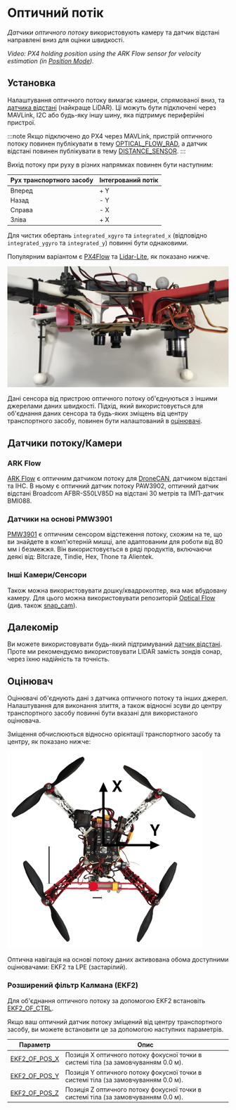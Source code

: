 # Оптичний потік

_Датчики оптичного потоку_ використовують камеру та датчик відстані направлені вниз для оцінки швидкості.

<lite-youtube videoid="aPQKgUof3Pc" title="ARK Flow with PX4 Optical Flow Position Hold"/>

_Video: PX4 holding position using the ARK Flow sensor for velocity estimation (in [Position Mode](../flight_modes_mc/position.md))._

<!-- ARK Flow with PX4 Optical Flow Position Hold: 20210605 -->

## Установка

Налаштування оптичного потоку вимагає камери, спрямованої вниз, та [датчика відстані](../sensor/rangefinders.md) (найкраще LiDAR). Ці можуть бути підключені через MAVLink, I2C або будь-яку іншу шину, яка підтримує периферійні пристрої.

:::note
Якщо підключено до PX4 через MAVLink, пристрій оптичного потоку повинен публікувати в тему [OPTICAL_FLOW_RAD](https://mavlink.io/en/messages/common.html#OPTICAL_FLOW_RAD), а датчик відстані повинен публікувати в тему [DISTANCE_SENSOR](https://mavlink.io/en/messages/common.html#DISTANCE_SENSOR).
:::

Вихід потоку при руху в різних напрямках повинен бути наступним:

| Рух транспортного засобу | Інтегрований потік |
| ------------------------ | ------------------ |
| Вперед                   | + Y                |
| Назад                    | - Y                |
| Справа                   | - X                |
| Зліва                    | + X                |

Для чистих обертань `integrated_xgyro` та `integrated_x` (відповідно `integrated_ygyro` та `integrated_y`) повинні бути однаковими.

Популярним варіантом є [PX4Flow](../sensor/px4flow.md) та [Lidar-Lite](../sensor/lidar_lite.md), як показано нижче.

![Optical flow lidar attached](../../assets/hardware/sensors/optical_flow/flow_lidar_attached.jpg)

Дані сенсора від пристрою оптичного потоку об'єднуються з іншими джерелами даних швидкості. Підхід, який використовується для об'єднання даних сенсора та будь-яких зміщень від центру транспортного засобу, повинен бути налаштований в [оцінювачі](#estimators).

## Датчики потоку/Камери

### ARK Flow

[ARK Flow](../dronecan/ark_flow.md) є оптичним датчиком потоку для [DroneCAN](../dronecan/index.md), датчиком відстані та ІНС. В ньому є оптичний датчик потоку PAW3902, оптичний датчик відстані Broadcom AFBR-S50LV85D на відстані 30 метрів та ІМП-датчик BMI088.

### Датчики на основі PMW3901

[PMW3901](../sensor/pmw3901.md) є оптичним сенсором відстеження потоку, схожим на те, що ви знайдете в комп'ютерній мишці, але адаптованим для роботи від 80 мм і безмежжя. Він використовується в ряді продуктів, включаючи деякі від: Bitcraze, Tindie, Hex, Thone та Alientek.

### Інші Камери/Сенсори

Також можна використовувати дошку/квадрокоптер, яка має вбудовану камеру. Для цього можна використовувати репозиторій [Optical Flow](https://github.com/PX4/OpticalFlow) (див. також [snap_cam](https://github.com/PX4/snap_cam)).

## Далекомір

Ви можете використовувати будь-який підтримуваний [датчик відстані](../sensor/rangefinders.md). Проте ми рекомендуємо використовувати LIDAR замість зондів сонар, через їхню надійність та точність.

## Оцінювач

Оцінювачі об'єднують дані з датчика оптичного потоку та інших джерел. Налаштування для виконання злиття, а також відносні зсуви до центру транспортного засобу повинні бути вказані для використаного оцінювача.

Зміщення обчислюються відносно орієнтації транспортного засобу та центру, як показано нижче:

![Optical Flow offsets](../../assets/hardware/sensors/optical_flow/px4flow_offset.png)

Оптична навігація на основі потоку даних активована обома доступними оцінювачами: EKF2 та LPE (застарілий).

<a id="ekf2"></a>

### Розширений фільтр Калмана (EKF2)

Для об'єднання оптичного потоку за допомогою EKF2 встановіть [EKF2_OF_CTRL](../advanced_config/parameter_reference.md#EKF2_OF_CTRL).

Якщо ваш оптичний датчик потоку зміщений від центру транспортного засобу, ви можете встановити це за допомогою наступних параметрів.

| Параметр                                                                                            | Опис                                                                               |
| --------------------------------------------------------------------------------------------------- | ---------------------------------------------------------------------------------- |
| <a id="EKF2_OF_POS_X"></a>[EKF2_OF_POS_X](../advanced_config/parameter_reference.md#EKF2_OF_POS_X) | Позиція X оптичного потоку фокусної точки в системі тіла (за замовчуванням 0.0 м). |
| <a id="EKF2_OF_POS_Y"></a>[EKF2_OF_POS_Y](../advanced_config/parameter_reference.md#EKF2_OF_POS_Y) | Позиція Y оптичного потоку фокусної точки в системі тіла (за замовчуванням 0.0 м). |
| <a id="EKF2_OF_POS_Z"></a>[EKF2_OF_POS_Z](../advanced_config/parameter_reference.md#EKF2_OF_POS_Z) | Позиція Z оптичного потоку фокусної точки в системі тіла (за замовчуванням 0.0 м). |
